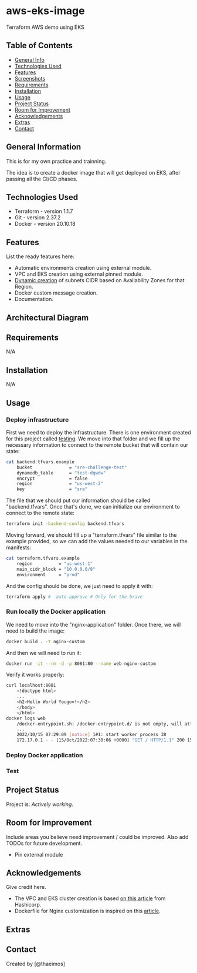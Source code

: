 # aws-eks-image
Terraform AWS demo using EKS


## Table of Contents

* [General Info](#general-information)
* [Technologies Used](#technologies-used)
* [Features](#features)
* [Screenshots](#architectural-diagram)
* [Requirements](#requirements)
* [Installation](#installation)
* [Usage](#usage)
* [Project Status](#project-status)
* [Room for Improvement](#room-for-improvement)
* [Acknowledgements](#acknowledgements)
* [Extras](#extras)
* [Contact](#contact)


## General Information

This is for my own practice and trainning.

The idea is to create a docker image that will get deployed on EKS, after passing all the CI/CD phases.


## Technologies Used

- Terraform - version 1.1.7
- Git       - version 2.37.2
- Docker    - version 20.10.18


## Features

List the ready features here:

- Automatic environments creation using external module.
- VPC and EKS creation using external pinned module.
- [Dynamic creation](/infra-as-code/main.tf) of subnets CIDR based on Availability Zones for that Region.
- Docker custom message creation.
- Documentation.


## Architectural Diagram


## Requirements
N/A


## Installation
N/A


## Usage


### Deploy infrastructure
First we need to deploy the infrastructure. There is one environment created for this project called [testing](/infra-as-code/environments/testing/). We move into that folder and we fill up the necessary information to connect to the remote bucket that will contain our state:

```bash
cat backend.tfvars.example
    bucket              = "sre-challenge-test"
    dynamodb_table      = "test-dqwdw"
    encrypt             = false
    region              = "us-west-2"
    key                 = "sre"
```

The file that we should put our information should be called "backend.tfvars".
Once that's done, we can initialize our environment to connect to the remote state:

```bash
terraform init -backend-config backend.tfvars
```

Moving forward, we should fill up a "terraform.tfvars" file similar to the example provided, so we can add the values needed to our variables in the manifests:

```bash
cat terraform.tfvars.example
    region          = "us-west-1"
    main_cidr_block = "10.0.0.0/8"
    environment     = "prod"
```

And the config should be done, we just need to apply it with:

```bash
terraform apply # -auto-approve # Only for the brave
```

### Run locally the Docker application
We need to move into the "nginx-application" folder. Once there, we will need to build the image:

```bash
docker build . -t nginx-custom
```

And then we will need to run it:
```bash
docker run -it --rm -d -p 8081:80 --name web nginx-custom
```

Verify it works properly:

```bash
curl localhost:8081
    <!doctype html>
    ...
    <h2>Hello World Yougov!</h2>
    </body>
    </html> 
docker logs web 
    /docker-entrypoint.sh: /docker-entrypoint.d/ is not empty, will attempt to perform configuration
    ...
    2022/10/15 07:29:09 [notice] 1#1: start worker process 38
    172.17.0.1 - - [15/Oct/2022:07:30:06 +0000] "GET / HTTP/1.1" 200 156 "-" "curl/7.82.0" "-"
```


### Deploy Docker application


### Test


## Project Status
Project is: _Actively working_.


## Room for Improvement
Include areas you believe need improvement / could be improved. Also add TODOs for future development.

- Pin external module


## Acknowledgements
Give credit here.

- The VPC and EKS cluster creation is based [on this article](https://learn.hashicorp.com/tutorials/terraform/eks) from Hashicorp.
- Dockerfile for Nginx customization is inspired on this [article](https://www.docker.com/blog/how-to-use-the-official-nginx-docker-image/).



## Extras


## Contact
Created by [@thaeimos]

